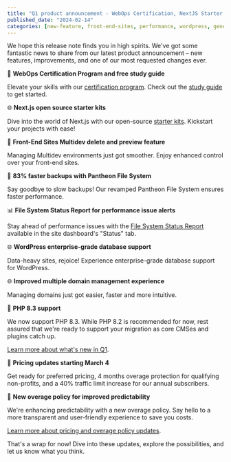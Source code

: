 ```yaml
---
title: "Q1 product announcement - WebOps Certification, NextJS Starter Kits, and more!"
published_date: "2024-02-14"
categories: [new-feature, front-end-sites, performance, wordpress, general]
---
```


We hope this release note finds you in high spirits. We've got some fantastic news to share from our latest product announcement – new features, improvements, and one of our most requested changes ever.

🚀 **WebOps Certification Program and free study guide**

Elevate your skills with our [certification program](https://pantheon.io/certification). Check out the [study guide](https://docs.pantheon.io/certification/study-guide) to get started.

🌐 **Next.js open source starter kits**

Dive into the world of Next.js with our open-source [starter kits](https://decoupledkit.pantheon.io/docs). Kickstart your projects with ease!

🔄 **Front-End Sites Multidev delete and preview feature**

Managing Multidev environments just got smoother. Enjoy enhanced control over your front-end sites.

🚀 **83% faster backups with Pantheon File System**

Say goodbye to slow backups! Our revamped Pantheon File System ensures faster performance.

📊 **File System Status Report for performance issue alerts**

Stay ahead of performance issues with the [File System Status Report](https://docs.pantheon.io/guides/filesystem/large-files#alerts?utm_medium=email&utm_source=newsletter&utm_content=what%27s_new&utm_campaign=2024_02_WEB_ALL_US_Whats_New_Announcement_Q1) available in the site dashboard's "Status" tab.

🌐 **WordPress enterprise-grade database support**

Data-heavy sites, rejoice! Experience enterprise-grade database support for WordPress.

🌐 **Improved multiple domain management experience**

Managing domains just got easier, faster and more intuitive. 

🚀 **PHP 8.3 support**

We now support PHP 8.3. While PHP 8.2 is recommended for now, rest assured that we're ready to support your migration as core CMSes and plugins catch up.

[Learn more about what's new in Q1](https://pantheon.io/about/whats-new).





📅 **Pricing updates starting March 4**

Get ready for preferred pricing, 4 months overage protection for qualifying non-profits, and a 40% traffic limit increase for our annual subscribers.

🔄 **New overage policy for improved predictability**

We're enhancing predictability with a new overage policy. Say hello to a more transparent and user-friendly experience to save you costs.

[Learn more about pricing and overage policy updates](https://pantheon.io/blog/enhanced-pantheon-overage-policy-traffic-limits-and-pricing?utm_medium=email&utm_source=newsletter&utm_content=what%27s_new&utm_campaign=2024_02_WEB_ALL_US_Whats_New_Announcement_Q1).


That's a wrap for now! Dive into these updates, explore the possibilities, and let us know what you think. 
